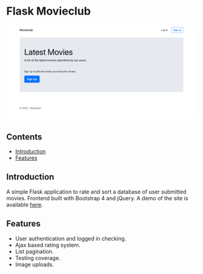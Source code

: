 # Flask Movieclub

![Screenshot](/screenshot.png)

## Contents
* [Introduction](#introduction)
* [Features](#features)

## Introduction
A simple Flask application to rate and sort a database of user submitted movies. Frontend built with Bootstrap 4 and jQuery. A demo of the site is available [here](https://tliesnham.pythonanywhere.com/).

## Features
* User authentication and logged in checking.
* Ajax based rating system.
* List pagination.
* Testing coverage.
* Image uploads.